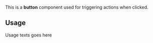 This is a **button** component used for triggering actions when clicked.

## Usage 

Usage texts goes here

 
